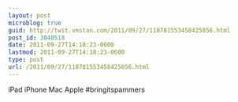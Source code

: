 ```yaml
---
layout: post
microblog: true
guid: http://twit.vmstan.com/2011/09/27/118781553458425856.html
post_id: 3040518
date: 2011-09-27T14:18:23-0600
lastmod: 2011-09-27T14:18:23-0600
type: post
url: /2011/09/27/118781553458425856.html
---
```

iPad iPhone Mac Apple #bringitspammers
